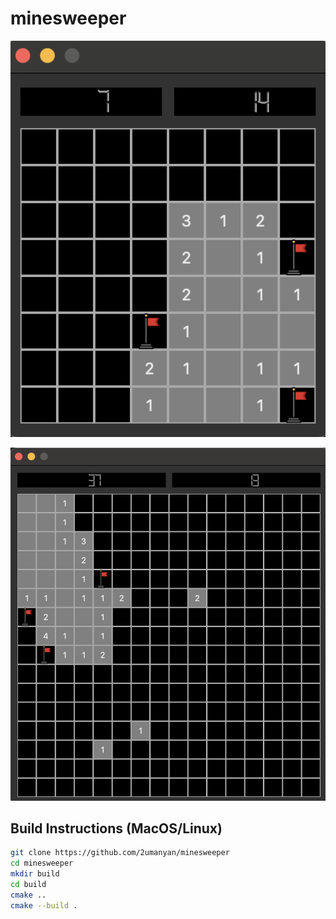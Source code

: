 # minesweeper

![](img/screenshot_1.png)

![](img/screenshot_2.png)

## Build Instructions (MacOS/Linux)

```bash
git clone https://github.com/2umanyan/minesweeper
cd minesweeper
mkdir build
cd build
cmake ..
cmake --build .
```
